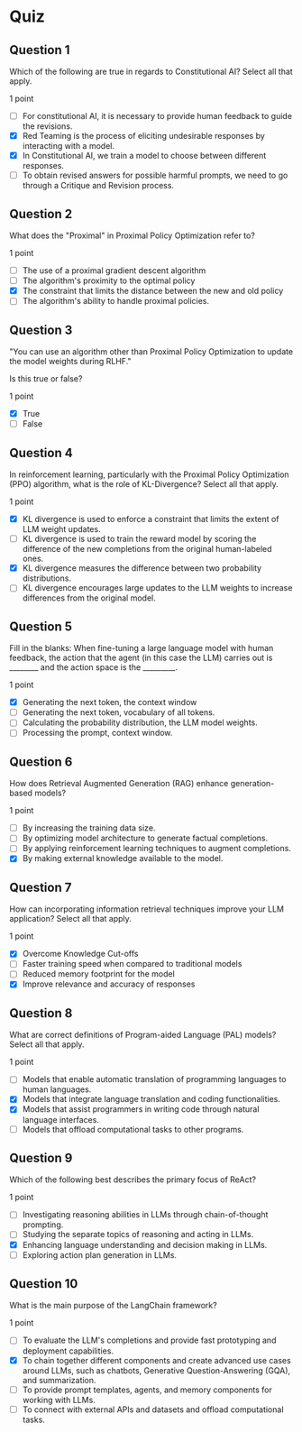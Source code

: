 # Quiz

## Question 1
Which of the following are true in regards to Constitutional AI? Select all that apply.

1 point

- [ ] For constitutional AI, it is necessary to provide human feedback to guide the revisions.
- [x] Red Teaming is the process of eliciting undesirable responses by interacting with a model.
- [x] In Constitutional AI, we train a model to choose between different responses.
- [ ] To obtain revised answers for possible harmful prompts, we need to go through a Critique and Revision process.

## Question 2
What does the "Proximal" in Proximal Policy Optimization refer to?

1 point

- [ ] The use of a proximal gradient descent algorithm
- [ ] The algorithm's proximity to the optimal policy
- [x] The constraint that limits the distance between the new and old policy
- [ ] The algorithm's ability to handle proximal policies.

## Question 3
"You can use an algorithm other than Proximal Policy Optimization to update the model weights during RLHF."

Is this true or false?

1 point

- [x] True
- [ ] False

## Question 4
In reinforcement learning, particularly with the Proximal Policy Optimization (PPO) algorithm, what is the role of KL-Divergence? Select all that apply.

1 point

- [x] KL divergence is used to enforce a constraint that limits the extent of LLM weight updates.
- [ ] KL divergence is used to train the reward model by scoring the difference of the new completions from the original human-labeled ones.
- [x] KL divergence measures the difference between two probability distributions.
- [ ] KL divergence encourages large updates to the LLM weights to increase differences from the original model.

## Question 5
Fill in the blanks: When fine-tuning a large language model with human feedback, the action that the agent (in this case the LLM) carries out is ________ and the action space is the _________.

1 point

- [x] Generating the next token, the context window
- [ ] Generating the next token, vocabulary of all tokens.
- [ ] Calculating the probability distribution, the LLM model weights.
- [ ] Processing the prompt, context window.

## Question 6
How does Retrieval Augmented Generation (RAG) enhance generation-based models?

1 point

- [ ] By increasing the training data size.
- [ ] By optimizing model architecture to generate factual completions.
- [ ] By applying reinforcement learning techniques to augment completions.
- [x] By making external knowledge available to the model.

## Question 7
How can incorporating information retrieval techniques improve your LLM application? Select all that apply.

1 point

- [x] Overcome Knowledge Cut-offs
- [ ] Faster training speed when compared to traditional models
- [ ] Reduced memory footprint for the model
- [x] Improve relevance and accuracy of responses

## Question 8
What are correct definitions of Program-aided Language (PAL) models? Select all that apply.

1 point

- [ ] Models that enable automatic translation of programming languages to human languages.
- [x] Models that integrate language translation and coding functionalities.
- [x] Models that assist programmers in writing code through natural language interfaces.
- [ ] Models that offload computational tasks to other programs.

## Question 9
Which of the following best describes the primary focus of ReAct?

1 point

- [ ] Investigating reasoning abilities in LLMs through chain-of-thought prompting.
- [ ] Studying the separate topics of reasoning and acting in LLMs.
- [x] Enhancing language understanding and decision making in LLMs.
- [ ] Exploring action plan generation in LLMs.

## Question 10
What is the main purpose of the LangChain framework?

1 point

- [ ] To evaluate the LLM's completions and provide fast prototyping and deployment capabilities.
- [x] To chain together different components and create advanced use cases around LLMs, such as chatbots, Generative Question-Answering (GQA), and summarization.
- [ ] To provide prompt templates, agents, and memory components for working with LLMs.
- [ ] To connect with external APIs and datasets and offload computational tasks.
